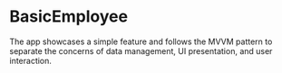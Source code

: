 # BasicEmployee
The app showcases a simple feature and follows the MVVM pattern to separate the concerns of data management, UI presentation, and user interaction.
